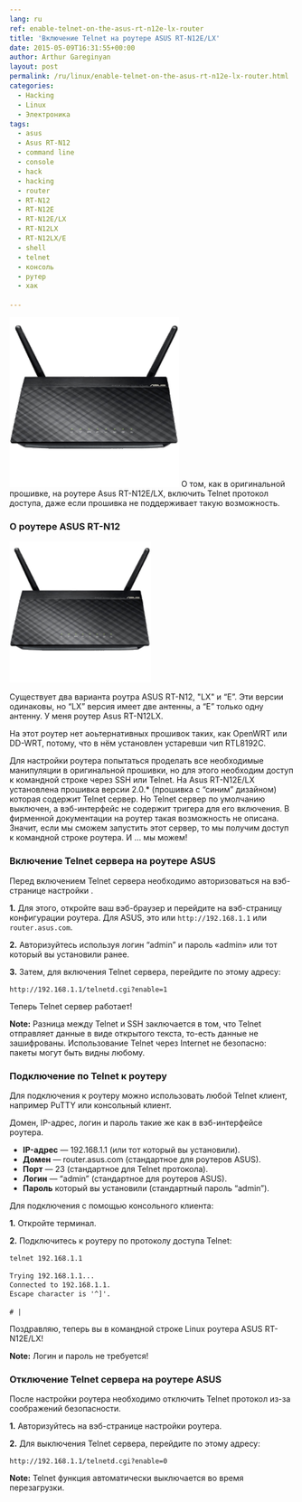 ```yaml
---
lang: ru
ref: enable-telnet-on-the-asus-rt-n12e-lx-router
title: 'Включение Telnet на роутере ASUS RT-N12E/LX'
date: 2015-05-09T16:31:55+00:00
author: Arthur Gareginyan
layout: post
permalink: /ru/linux/enable-telnet-on-the-asus-rt-n12e-lx-router.html
categories:
  - Hacking
  - Linux
  - Электроника
tags:
  - asus
  - Asus RT-N12
  - command line
  - console
  - hack
  - hacking
  - router
  - RT-N12
  - RT-N12E
  - RT-N12E/LX
  - RT-N12LX
  - RT-N12LX/E
  - shell
  - telnet
  - консоль
  - рутер
  - хак

---
```


![thumb](/images/ASUS-RT-N12-router-300x300.png)
О том, как в оригинальной прошивке, на роутере Asus RT-N12E/LX, включить Telnet протокол доступа, даже если прошивка не поддерживает такую возможность.


### О роутере ASUS RT-N12

<img class="aligncenter wp-image-577 " src="/images/ASUS-RT-N12-router-300x300.png" alt="ASUS RT-N12 router" width="250" height="250" />

Существует два варианта роутра ASUS RT-N12, "LX" и “E”. Эти версии одинаковы, но “LX” версия имеет две антенны, а “E” только одну антенну. У меня роутер Asus RT-N12LX.

На этот роутер нет аоьтернативных прошивок таких, как OpenWRT или DD-WRT, потому, что в нём установлен устаревши чип RTL8192C.

Для настройки роутера попытаться проделать все необходимые манипуляции в оригинальной прошивки, но для этого необходим доступ к командной строке через SSH или Telnet. На Asus RT-N12E/LX установлена прошивка версии 2.0.* (прошивка с  “синим” дизайном) которая содержит Telnet сервер. Но Telnet сервер по умолчанию выключен, а вэб-интерфейс не содержит тригера для его включения. В фирменной документации на роутер такая возможность не описана. Значит, если мы сможем запустить этот сервер, то мы получим доступ к командной строке роутера. И ... мы можем!


### Включение Telnet сервера на роутере ASUS

Перед включением Telnet сервера необходимо авторизоваться на вэб-странице настройки .

**1.** Для этого, откройте ваш вэб-браузер и перейдите на вэб-страницу конфигурации роутера. Для ASUS, это или `http://192.168.1.1` или `router.asus.com`.

**2.** Авторизуйтесь используя логин “admin” и пароль «admin» или тот который вы установили ранее. 

**3.** Затем, для включения Telnet сервера, перейдите по этому адресу:

	http://192.168.1.1/telnetd.cgi?enable=1

Теперь Telnet сервер работает!

**Note:** Разница между Telnet и SSH заключается в том, что Telnet отправляет данные в виде открытого текста, то-есть данные не зашифрованы. Использование Telnet через Internet не безопасно: пакеты могут быть видны любому.


### Подключение по Telnet к роутеру

Для подключения к роутеру можно использовать любой Telnet клиент, например PuTTY или консольный клиент.

Домен, IP-адрес, логин и пароль такие же как в вэб-интерфейсе роутера. 

* **IP-адрес** — 192.168.1.1 (или тот который вы установили).
* **Домен** — router.asus.com (стандартное для роутеров ASUS).
* **Порт** — 23 (стандартное для Telnet протокола).
* **Логин** — “admin” (стандартное для роутеров ASUS).
* **Пароль** который вы установили (стандартный пароль “admin”).

Для подключения с помощью консольного клиента:

**1.** Откройте терминал.

**2.** Подключитесь к роутеру по протоколу доступа Telnet:

```sh
telnet 192.168.1.1
```

	Trying 192.168.1.1...
	Connected to 192.168.1.1.
	Escape character is '^]'.
	
	# |

Поздравляю, теперь вы в командной строке Linux роутера ASUS RT-N12E/LX!

**Note:** Логин и пароль не требуется!


### Отключение Telnet сервера на роутере ASUS

После настройки роутера необходимо отключить Telnet протокол из-за соображений безопасности.

**1.** Авторизуйтесь на вэб-странице настройки роутера.

**2.** Для выключения Telnet сервера, перейдите по этому адресу:

	http://192.168.1.1/telnetd.cgi?enable=0

**Note:** Telnet функция автоматически выключается во время перезагрузки.
